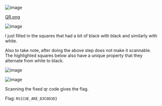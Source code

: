 ![image](https://user-images.githubusercontent.com/63996033/230645315-630eb190-ef45-49b2-ac1e-0f7e870a3ffc.png)

[QR.png]()

![image](https://user-images.githubusercontent.com/63996033/230645405-c477b4dd-fbd7-471b-80ef-71bde640835b.png)

I just filled in the squares that had a bit of black with black and similarly with white. 

Also to take note, after doing the above step does not make it scannable. The highlighted squares below also have a unique property that they alternate from white to black.

![image](https://user-images.githubusercontent.com/63996033/230645647-726f3bf3-5fed-467e-a456-4f1dc4b8a6ff.png)

![image](https://user-images.githubusercontent.com/63996033/230645574-71a573ca-2c4a-4193-b769-bb251091755d.png)

Scanning the fixed qr code gives the flag.

Flag: `RS{CUE_ARE_D3C0D3D}`
